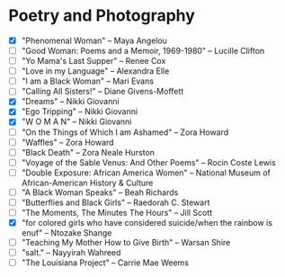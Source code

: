 # Poetry and Photography

- [x] "Phenomenal Woman" – Maya Angelou
- [ ] "Good Woman: Poems and a Memoir, 1969-1980" – Lucille Clifton
- [ ] "Yo Mama's Last Supper" – Renee Cox
- [ ] "Love in my Language" – Alexandra Elle
- [ ] "I am a Black Woman" – Mari Evans
- [ ] "Calling All Sisters!" – Diane Givens-Moffett
- [x] "Dreams" – Nikki Giovanni
- [x] "Ego Tripping" – Nikki Giovanni
- [x] "W O M A N" – Nikki Giovanni
- [ ] "On the Things of Which I am Ashamed" – Zora Howard
- [ ] "Waffles" – Zora Howard
- [ ] "Black Death" – Zora Neale Hurston
- [ ] "Voyage of the Sable Venus: And Other Poems" – Rocin Coste Lewis
- [ ] "Double Exposure: African America Women" – National Museum of African-American History & Culture
- [ ] "A Black Woman Speaks" – Beah Richards
- [ ] "Butterflies and Black Girls" – Raedorah C. Stewart
- [ ] "The Moments, The Minutes The Hours" – Jill Scott
- [x] "for colored girls who have considered suicide/when the rainbow is enuf" – Ntozake Shange
- [ ] "Teaching My Mother How to Give Birth" – Warsan Shire
- [ ] "salt." – Nayyirah Wahreed
- [ ] "The Louisiana Project" – Carrie Mae Weems
